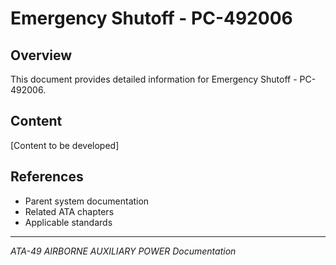 # Emergency Shutoff - PC-492006

## Overview

This document provides detailed information for Emergency Shutoff - PC-492006.

## Content

[Content to be developed]

## References

- Parent system documentation
- Related ATA chapters
- Applicable standards

---

*ATA-49 AIRBORNE AUXILIARY POWER Documentation*

